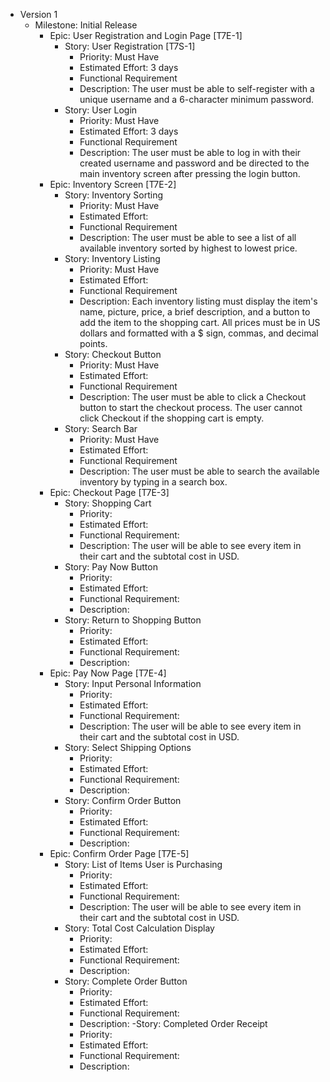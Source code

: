 -   Version 1
    -   Milestone: Initial Release
        -   Epic: User Registration and Login Page [T7E-1]
            -   Story: User Registration [T7S-1]
                -   Priority: Must Have
                -   Estimated Effort: 3 days
                -   Functional Requirement
                -   Description: The user must be able to self-register with a unique username and a 6-character minimum password.
               - Story: User Login
	              - Priority: Must Have
	              -  Estimated Effort: 3 days
	              - Functional Requirement
	              - Description: The user must be able to log in with their created username and password and be directed to the main inventory screen after pressing the login button. 
	       - Epic: Inventory Screen [T7E-2]
		       - Story: Inventory Sorting
			       - Priority: Must Have
			       - Estimated Effort:
			       - Functional Requirement
			       - Description: The user must be able to see a list of all available inventory sorted by highest to lowest price.
		       - Story: Inventory Listing
			       - Priority: Must Have
			       - Estimated Effort:
			       - Functional Requirement
			       - Description: Each inventory listing must display the item's name, picture, price, a brief description, and a button to add the item to the shopping cart. All prices must be in US dollars and formatted with a $ sign, commas, and decimal points.
			   - Story: Checkout Button
			       - Priority: Must Have
			       - Estimated Effort: 
			       - Functional Requirement
			       - Description: The user must be able to click a Checkout button to start the checkout process. The user cannot click Checkout if the shopping cart is empty.     	
	           - Story: Search Bar
		           - Priority: Must Have
		           - Estimated Effort:
		           - Functional Requirement
		           - Description: The user must be able to search the available inventory by typing in a search box.
           - Epic: Checkout Page [T7E-3]
             - Story: Shopping Cart
               - Priority: 
               - Estimated Effort: 
               - Functional Requirement:
               - Description: The user will be able to see every item in their cart and the subtotal cost in USD.
             - Story: Pay Now Button
               - Priority:
               - Estimated Effort:
               - Functional Requirement:
               - Description:
             - Story: Return to Shopping Button
               - Priority:
               - Estimated Effort:
               - Functional Requirement:
               - Description:
           - Epic: Pay Now Page [T7E-4]
               - Story: Input Personal Information
                   - Priority:
                   - Estimated Effort:
                   - Functional Requirement:
                   - Description: The user will be able to see every item in their cart and the subtotal cost in USD.
               - Story: Select Shipping Options
                   - Priority:
                   - Estimated Effort:
                   - Functional Requirement:
                   - Description:
               - Story: Confirm Order Button
                   - Priority:
                   - Estimated Effort:
                   - Functional Requirement:
                   - Description:
           - Epic: Confirm Order Page [T7E-5]
               - Story: List of Items User is Purchasing
                   - Priority:
                   - Estimated Effort:
                   - Functional Requirement:
                   - Description: The user will be able to see every item in their cart and the subtotal cost in USD.
               - Story: Total Cost Calculation Display
                   - Priority:
                   - Estimated Effort:
                   - Functional Requirement:
                   - Description:
               - Story: Complete Order Button
                   - Priority:
                   - Estimated Effort:
                   - Functional Requirement:
                   - Description:
               -Story: Completed Order Receipt
                   - Priority:
                   - Estimated Effort:
                   - Functional Requirement:
                   - Description:
